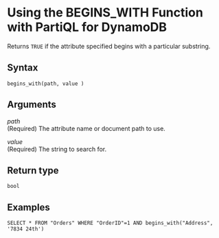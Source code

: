 # Using the BEGINS\_WITH Function with PartiQL for DynamoDB<a name="ql-functions.beginswith"></a>

Returns `TRUE` if the attribute specified begins with a particular substring\.

## Syntax<a name="ql-functions.beginswith.syntax"></a>

```
begins_with(path, value )
```

## Arguments<a name="ql-functions.beginswith.arguments"></a>

*path*  
\(Required\) The attribute name or document path to use\.

*value*  
\(Required\) The string to search for\.

## Return type<a name="ql-functions.beginswith.return-type"></a>

`bool`

## Examples<a name="ql-functions.beginswith.examples"></a>

```
SELECT * FROM "Orders" WHERE "OrderID"=1 AND begins_with("Address", '7834 24th')
```